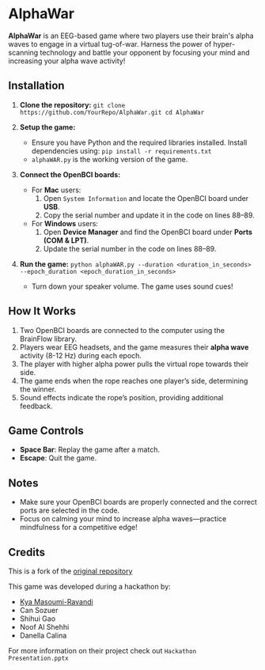 # AlphaWar

**AlphaWar** is an EEG-based game where two players use their brain's alpha waves to engage in a virtual tug-of-war. Harness the power of hyper-scanning technology and battle your opponent by focusing your mind and increasing your alpha wave activity!

## Installation

1. **Clone the repository:**
   `
   git clone https://github.com/YourRepo/AlphaWar.git
   cd AlphaWar
   `

2. **Setup the game:**
   - Ensure you have Python and the required libraries installed. Install dependencies using:
     `
     pip install -r requirements.txt
     `
   - `alphaWAR.py` is the working version of the game.

3. **Connect the OpenBCI boards:**
   - For **Mac** users: 
     1. Open `System Information` and locate the OpenBCI board under **USB**. 
     2. Copy the serial number and update it in the code on lines 88–89.
   - For **Windows** users: 
     1. Open **Device Manager** and find the OpenBCI board under **Ports (COM & LPT)**.
     2. Update the serial number in the code on lines 88–89.

4. **Run the game:**
   `
   python alphaWAR.py --duration <duration_in_seconds> --epoch_duration <epoch_duration_in_seconds>
   `
   - Turn down your speaker volume. The game uses sound cues!

## How It Works

1. Two OpenBCI boards are connected to the computer using the BrainFlow library.
2. Players wear EEG headsets, and the game measures their **alpha wave** activity (8-12 Hz) during each epoch.
3. The player with higher alpha power pulls the virtual rope towards their side.
4. The game ends when the rope reaches one player’s side, determining the winner.
5. Sound effects indicate the rope’s position, providing additional feedback.

## Game Controls

- **Space Bar**: Replay the game after a match.
- **Escape**: Quit the game.

## Notes

- Make sure your OpenBCI boards are properly connected and the correct ports are selected in the code.
- Focus on calming your mind to increase alpha waves—practice mindfulness for a competitive edge!

## Credits

This is a fork of the [original repository](https://github.com/KyaMas/AlphaWar)

This game was developed during a hackathon by:

- [Kya Masoumi-Ravandi](https://github.com/KyaMas)
- Can Sozuer
- Shihui Gao
- Noof Al Shehhi
- Danella Calina

For more information on their project check out `Hackathon Presentation.pptx`

